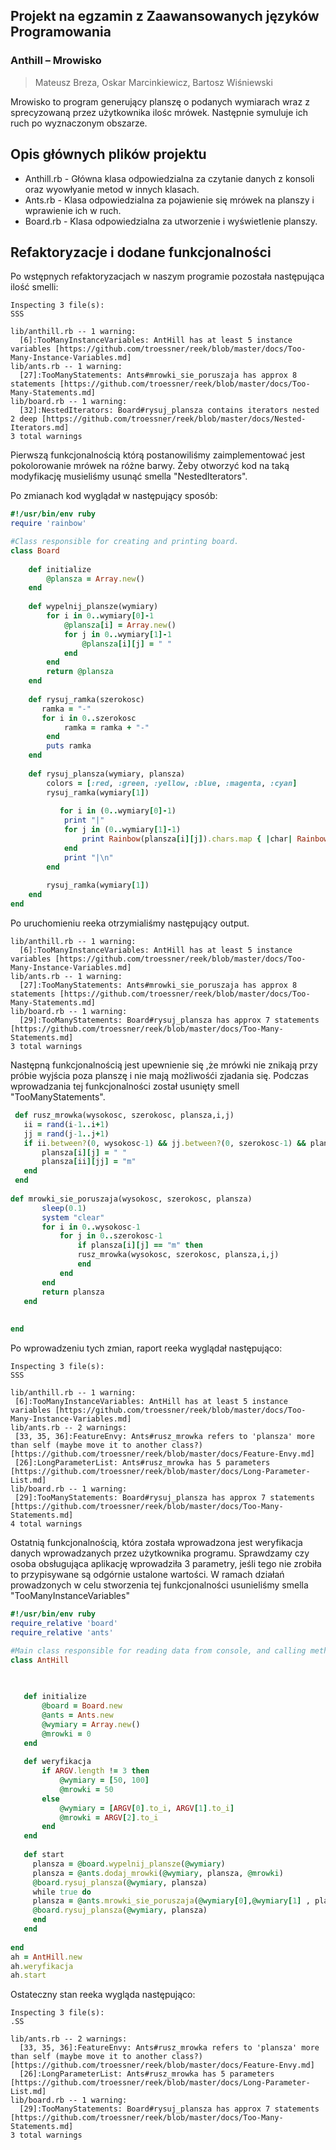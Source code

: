 
## Projekt na egzamin z Zaawansowanych języków Programowania
### Anthill – Mrowisko
> Mateusz Breza, Oskar Marcinkiewicz, Bartosz Wiśniewski

Mrowisko to program generujący planszę o podanych wymiarach wraz z sprecyzowaną przez użytkownika ilośc mrówek. Następnie symuluje ich ruch po wyznaczonym obszarze.


## Opis głównych plików projektu

- Anthill.rb - Główna klasa odpowiedzialna za czytanie danych z konsoli oraz wyowłyanie metod w innych klasach.
- Ants.rb - Klasa odpowiedzialna za pojawienie się mrówek na planszy i wprawienie ich w ruch.
- Board.rb - Klasa odpowiedzialna za utworzenie i wyświetlenie  planszy.

## Refaktoryzacje i dodane funkcjonalności

Po wstępnych refaktoryzacjach w naszym programie pozostała następująca ilość smelli:
```
Inspecting 3 file(s):
SSS

lib/anthill.rb -- 1 warning:
  [6]:TooManyInstanceVariables: AntHill has at least 5 instance variables [https://github.com/troessner/reek/blob/master/docs/Too-Many-Instance-Variables.md]
lib/ants.rb -- 1 warning:
  [27]:TooManyStatements: Ants#mrowki_sie_poruszaja has approx 8 statements [https://github.com/troessner/reek/blob/master/docs/Too-Many-Statements.md]
lib/board.rb -- 1 warning:
  [32]:NestedIterators: Board#rysuj_plansza contains iterators nested 2 deep [https://github.com/troessner/reek/blob/master/docs/Nested-Iterators.md]
3 total warnings
```
Pierwszą funkcjonalnością którą postanowiliśmy zaimplementować jest pokolorowanie mrówek na różne barwy. Żeby otworzyć kod na taką modyfikację musieliśmy usunąć smella "NestedIterators".

Po zmianach kod wyglądał w następujący sposób:
```ruby
#!/usr/bin/env ruby
require 'rainbow'

#Class responsible for creating and printing board.
class Board
   
    def initialize
        @plansza = Array.new()
    end
   
    def wypelnij_plansze(wymiary) 
        for i in 0..wymiary[0]-1
            @plansza[i] = Array.new()
            for j in 0..wymiary[1]-1
                @plansza[i][j] = " "
            end
        end
        return @plansza
    end
   
    def rysuj_ramka(szerokosc)
       ramka = "-" 
       for i in 0..szerokosc
            ramka = ramka + "-"
        end
        puts ramka
    end
   
    def rysuj_plansza(wymiary, plansza)      
        colors = [:red, :green, :yellow, :blue, :magenta, :cyan]
        rysuj_ramka(wymiary[1])
       
           for i in (0..wymiary[0]-1)
            print "|"
            for j in (0..wymiary[1]-1)
                print Rainbow(plansza[i][j]).chars.map { |char| Rainbow(char).color(colors.sample) }.join
            end
            print "|\n"
        end
       
        rysuj_ramka(wymiary[1])
    end
end
```
Po uruchomieniu reeka otrzymialiśmy następujący output.
```
lib/anthill.rb -- 1 warning:
  [6]:TooManyInstanceVariables: AntHill has at least 5 instance variables [https://github.com/troessner/reek/blob/master/docs/Too-Many-Instance-Variables.md]
lib/ants.rb -- 1 warning:
  [27]:TooManyStatements: Ants#mrowki_sie_poruszaja has approx 8 statements [https://github.com/troessner/reek/blob/master/docs/Too-Many-Statements.md]
lib/board.rb -- 1 warning:
  [29]:TooManyStatements: Board#rysuj_plansza has approx 7 statements [https://github.com/troessner/reek/blob/master/docs/Too-Many-Statements.md]
3 total warnings
```
Następną funkcjonalnością jest upewnienie się ,że mrówki nie znikają przy próbie wyjścia poza planszę i nie mają możliwośći zjadania się. Podczas wprowadzania tej funkcjonalności został usunięty smell "TooManyStatements".

 ```ruby
  def rusz_mrowka(wysokosc, szerokosc, plansza,i,j)
	ii = rand(i-1..i+1)
	jj = rand(j-1..j+1)                       
	if ii.between?(0, wysokosc-1) && jj.between?(0, szerokosc-1) && plansza[ii][jj] != "m"              
		plansza[i][j] = " "
		plansza[ii][jj] = "m"                        
	end   
  end
	  
 def mrowki_sie_poruszaja(wysokosc, szerokosc, plansza)
        sleep(0.1)
        system "clear"
        for i in 0..wysokosc-1
            for j in 0..szerokosc-1
                if plansza[i][j] == "m" then
                rusz_mrowka(wysokosc, szerokosc, plansza,i,j)
                end
            end
        end            
        return plansza
    end
                
   
end
 ```
 Po wprowadzeniu tych zmian, raport reeka wyglądał następująco:
 ```
 Inspecting 3 file(s):
SSS

lib/anthill.rb -- 1 warning:
  [6]:TooManyInstanceVariables: AntHill has at least 5 instance variables [https://github.com/troessner/reek/blob/master/docs/Too-Many-Instance-Variables.md]
lib/ants.rb -- 2 warnings:
  [33, 35, 36]:FeatureEnvy: Ants#rusz_mrowka refers to 'plansza' more than self (maybe move it to another class?) [https://github.com/troessner/reek/blob/master/docs/Feature-Envy.md]
  [26]:LongParameterList: Ants#rusz_mrowka has 5 parameters [https://github.com/troessner/reek/blob/master/docs/Long-Parameter-List.md]
lib/board.rb -- 1 warning:
  [29]:TooManyStatements: Board#rysuj_plansza has approx 7 statements [https://github.com/troessner/reek/blob/master/docs/Too-Many-Statements.md]
4 total warnings
```
 Ostatnią funkcjonalnością, która została wprowadzona jest weryfikacja danych wprowadzanych przez użytkownika programu. Sprawdzamy czy osoba obsługująca aplikację wprowadziła 3 parametry, jeśli tego nie zrobiła to przypisywane są odgórnie ustalone wartości. W ramach działań prowadzonych w celu stworzenia tej funkcjonalności usunieliśmy smella "TooManyInstanceVariables"
 ```ruby
 #!/usr/bin/env ruby
require_relative 'board'
require_relative 'ants'

#Main class responsible for reading data from console, and calling methods contained in another classes.
class AntHill

    
    
	def initialize 
        @board = Board.new
        @ants = Ants.new
        @wymiary = Array.new()
        @mrowki = 0
	end	
    
    def weryfikacja    
        if ARGV.length != 3 then
            @wymiary = [50, 100]
            @mrowki = 50
        else
            @wymiary = [ARGV[0].to_i, ARGV[1].to_i]
            @mrowki = ARGV[2].to_i
        end  
    end
    
    def start
      plansza = @board.wypelnij_plansze(@wymiary)
      plansza = @ants.dodaj_mrowki(@wymiary, plansza, @mrowki)
      @board.rysuj_plansza(@wymiary, plansza) 
      while true do    
      plansza = @ants.mrowki_sie_poruszaja(@wymiary[0],@wymiary[1] , plansza)    
      @board.rysuj_plansza(@wymiary, plansza)  
      end    
    end
    
end
ah = AntHill.new
ah.weryfikacja
ah.start
```
Ostateczny stan reeka wygląda następująco:
```
Inspecting 3 file(s):
.SS

lib/ants.rb -- 2 warnings:
  [33, 35, 36]:FeatureEnvy: Ants#rusz_mrowka refers to 'plansza' more than self (maybe move it to another class?) [https://github.com/troessner/reek/blob/master/docs/Feature-Envy.md]
  [26]:LongParameterList: Ants#rusz_mrowka has 5 parameters [https://github.com/troessner/reek/blob/master/docs/Long-Parameter-List.md]
lib/board.rb -- 1 warning:
  [29]:TooManyStatements: Board#rysuj_plansza has approx 7 statements [https://github.com/troessner/reek/blob/master/docs/Too-Many-Statements.md]
3 total warnings

```

